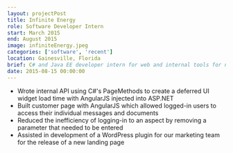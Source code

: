 ```yaml
---
layout: projectPost
title: Infinite Energy
role: Software Developer Intern
start: March 2015
end: August 2015
image: infiniteEnergy.jpeg
categories: ['software', 'recent']
location: Gainesville, Florida
brief: C# and Java EE developer intern for web and internal tools for natural gas and eletricity company.
date: 2015-08-15 00:00:00
---
```

* Wrote internal API using C#'s PageMethods to create a deferred UI widget load time with AngularJS injected into ASP.NET
* Built customer page with AngularJS which allowed logged-in users to access their individual messages and documents
* Reduced the inefficiency of logging-in to an aspect by removing a parameter that needed to be entered
* Assisted in development of a WordPress plugin for our marketing team for the release of a new landing page